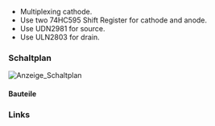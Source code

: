 - Multiplexing cathode.
- Use two 74HC595 Shift Register for cathode and anode.
- Use UDN2981 for source.
- Use ULN2803 for drain.
 
 ### Schaltplan
 ![Anzeige_Schaltplan](./ideas/#1/schaltplan_#1.png)
 
 #### Bauteile
 
 ### Links
 